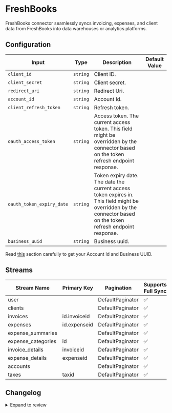 # FreshBooks
FreshBooks connector  seamlessly syncs invoicing, expenses, and client data from FreshBooks into data warehouses or analytics platforms. 

## Configuration

| Input | Type | Description | Default Value |
|-------|------|-------------|---------------|
| `client_id` | `string` | Client ID.  |  |
| `client_secret` | `string` | Client secret.  |  |
| `redirect_uri` | `string` | Redirect Uri.  |  |
| `account_id` | `string` | Account Id.  |  |
| `client_refresh_token` | `string` | Refresh token.  |  |
| `oauth_access_token` | `string` | Access token. The current access token. This field might be overridden by the connector based on the token refresh endpoint response. |  |
| `oauth_token_expiry_date` | `string` | Token expiry date. The date the current access token expires in. This field might be overridden by the connector based on the token refresh endpoint response. |  |
| `business_uuid` | `string` | Business uuid.  |  |

Read [this](https://documenter.getpostman.com/view/3322108/S1ERwwza#intro) section carefully to get your Account Id and Business UUID.

## Streams
| Stream Name | Primary Key | Pagination | Supports Full Sync | Supports Incremental |
|-------------|-------------|------------|---------------------|----------------------|
| user |  | DefaultPaginator | ✅ |  ❌  |
| clients |  | DefaultPaginator | ✅ |  ❌  |
| invoices | id.invoiceid | DefaultPaginator | ✅ |  ❌  |
| expenses | id.expenseid | DefaultPaginator | ✅ |  ❌  |
| expense_summaries |  | DefaultPaginator | ✅ |  ❌  |
| expense_categories | id | DefaultPaginator | ✅ |  ❌  |
| invoice_details | invoiceid | DefaultPaginator | ✅ |  ❌  |
| expense_details | expenseid | DefaultPaginator | ✅ |  ❌  |
| accounts |  | DefaultPaginator | ✅ |  ❌  |
| taxes | taxid | DefaultPaginator | ✅ |  ❌  |

## Changelog

<details>
  <summary>Expand to review</summary>

| Version          | Date              | Pull Request | Subject        |
|------------------|-------------------|--------------|----------------|
| 0.0.33 | 2025-08-09 | [64738](https://github.com/airbytehq/airbyte/pull/64738) | Update dependencies |
| 0.0.32 | 2025-08-02 | [64387](https://github.com/airbytehq/airbyte/pull/64387) | Update dependencies |
| 0.0.31 | 2025-07-26 | [63990](https://github.com/airbytehq/airbyte/pull/63990) | Update dependencies |
| 0.0.30 | 2025-07-19 | [63560](https://github.com/airbytehq/airbyte/pull/63560) | Update dependencies |
| 0.0.29 | 2025-07-12 | [62998](https://github.com/airbytehq/airbyte/pull/62998) | Update dependencies |
| 0.0.28 | 2025-07-05 | [62784](https://github.com/airbytehq/airbyte/pull/62784) | Update dependencies |
| 0.0.27 | 2025-06-28 | [62423](https://github.com/airbytehq/airbyte/pull/62423) | Update dependencies |
| 0.0.26 | 2025-06-21 | [61944](https://github.com/airbytehq/airbyte/pull/61944) | Update dependencies |
| 0.0.25 | 2025-06-14 | [61204](https://github.com/airbytehq/airbyte/pull/61204) | Update dependencies |
| 0.0.24 | 2025-05-24 | [60399](https://github.com/airbytehq/airbyte/pull/60399) | Update dependencies |
| 0.0.23 | 2025-05-10 | [59962](https://github.com/airbytehq/airbyte/pull/59962) | Update dependencies |
| 0.0.22 | 2025-05-03 | [59428](https://github.com/airbytehq/airbyte/pull/59428) | Update dependencies |
| 0.0.21 | 2025-04-26 | [58862](https://github.com/airbytehq/airbyte/pull/58862) | Update dependencies |
| 0.0.20 | 2025-04-19 | [58369](https://github.com/airbytehq/airbyte/pull/58369) | Update dependencies |
| 0.0.19 | 2025-04-12 | [57830](https://github.com/airbytehq/airbyte/pull/57830) | Update dependencies |
| 0.0.18 | 2025-04-05 | [57271](https://github.com/airbytehq/airbyte/pull/57271) | Update dependencies |
| 0.0.17 | 2025-03-29 | [56468](https://github.com/airbytehq/airbyte/pull/56468) | Update dependencies |
| 0.0.16 | 2025-03-22 | [55987](https://github.com/airbytehq/airbyte/pull/55987) | Update dependencies |
| 0.0.15 | 2025-03-08 | [55347](https://github.com/airbytehq/airbyte/pull/55347) | Update dependencies |
| 0.0.14 | 2025-03-01 | [54947](https://github.com/airbytehq/airbyte/pull/54947) | Update dependencies |
| 0.0.13 | 2025-02-22 | [54422](https://github.com/airbytehq/airbyte/pull/54422) | Update dependencies |
| 0.0.12 | 2025-02-15 | [53770](https://github.com/airbytehq/airbyte/pull/53770) | Update dependencies |
| 0.0.11 | 2025-02-08 | [53314](https://github.com/airbytehq/airbyte/pull/53314) | Update dependencies |
| 0.0.10 | 2025-02-01 | [52873](https://github.com/airbytehq/airbyte/pull/52873) | Update dependencies |
| 0.0.9 | 2025-01-25 | [52309](https://github.com/airbytehq/airbyte/pull/52309) | Update dependencies |
| 0.0.8 | 2025-01-18 | [51659](https://github.com/airbytehq/airbyte/pull/51659) | Update dependencies |
| 0.0.7 | 2025-01-11 | [51087](https://github.com/airbytehq/airbyte/pull/51087) | Update dependencies |
| 0.0.6 | 2024-12-28 | [50525](https://github.com/airbytehq/airbyte/pull/50525) | Update dependencies |
| 0.0.5 | 2024-12-21 | [50000](https://github.com/airbytehq/airbyte/pull/50000) | Update dependencies |
| 0.0.4 | 2024-12-14 | [49498](https://github.com/airbytehq/airbyte/pull/49498) | Update dependencies |
| 0.0.3 | 2024-12-12 | [49209](https://github.com/airbytehq/airbyte/pull/49209) | Update dependencies |
| 0.0.2 | 2024-12-11 | [48942](https://github.com/airbytehq/airbyte/pull/48942) | Starting with this version, the Docker image is now rootless. Please note that this and future versions will not be compatible with Airbyte versions earlier than 0.64 |
| 0.0.1 | 2024-10-27 | | Initial release by [@bishalbera](https://github.com/bishalbera) via Connector Builder |

</details>
